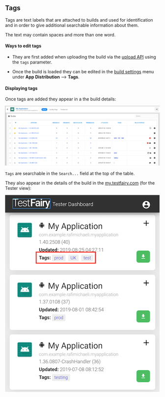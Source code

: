 ## Tags

Tags are text labels that are attached to builds and used for identification and in order to give additional searchable information about them.

The text may contain spaces and more than one word.

#### Ways to edit tags

- They are first added when uploading the build via the [upload API](https://docs.testfairy.com/API/Upload_API.html) using the `tags` parameter.

- Once the build is loaded they can be edited in the [build settings](https://docs.testfairy.com/TestFairy_Dashboard/Builds.html) menu under __App Distribution__ --> __Tags__.

#### Displaying tags

Once tags are added they appear in a the build details:

![](/img/dashboard/builds-table.png)  
  
`Tags` are searchable in the `Search...` field at the top of the table.

They also appear in the details of the build in the [my.testfairy.com](my.testfairy.com) (for the Tester view):

![](/img/app_distribution/builds-my-view.png)  
